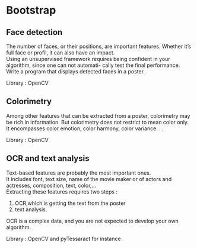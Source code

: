 # Bootstrap

## Face detection

The number of faces, or their positions, are important features. Whether it’s full face or profil, it can also have an impact. <br>
Using an unsupervised framework requires being confident in your algorithm, since one can not automati- cally test the final performance.<br>
Write a program that displays detected faces in a poster.

Library : OpenCV

## Colorimetry

Among other features that can be extracted from a poster, colorimetry may be rich in information. But colorimetry does not restrict to mean color only. <br>
It encompasses color emotion, color harmony, color variance. . .

Library : OpenCV

## OCR and text analysis

Text-based features are probably the most important ones. <br>
It includes font, text size, name of the movie maker or of actors and actresses, composition, text, color,...  <br>
Extracting these features requires two steps : 
1. OCR,which is getting the text from the poster 
2. text analysis.

OCR is a complex data, and you are not expected to develop your own algorithm.

Library : OpenCV and pyTessaract for instance



